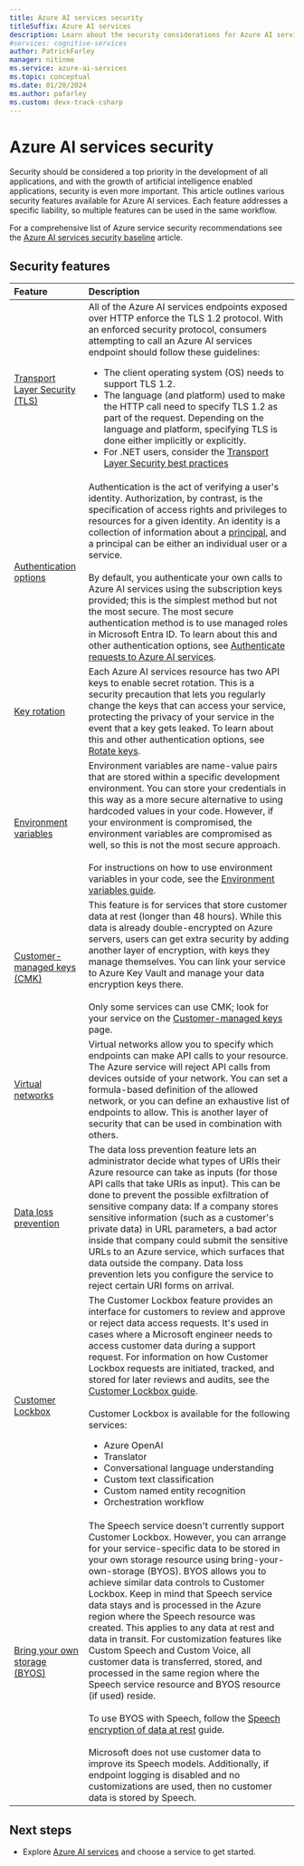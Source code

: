 ```yaml
---
title: Azure AI services security
titleSuffix: Azure AI services
description: Learn about the security considerations for Azure AI services usage.
#services: cognitive-services
author: PatrickFarley
manager: nitinme
ms.service: azure-ai-services
ms.topic: conceptual
ms.date: 01/20/2024
ms.author: pafarley
ms.custom: devx-track-csharp
---
```


# Azure AI services security

Security should be considered a top priority in the development of all applications, and with the growth of artificial intelligence enabled applications, security is even more important. This article outlines various security features available for Azure AI services. Each feature addresses a specific liability, so multiple features can be used in the same workflow.

For a comprehensive list of Azure service security recommendations see the [Azure AI services security baseline](/security/benchmark/azure/baselines/cognitive-services-security-baseline?toc=%2Fazure%2Fcognitive-services%2FTOC.json) article.

## Security features

|Feature | Description |
|:---|:---|
| [Transport Layer Security (TLS)](/dotnet/framework/network-programming/tls) | All of the Azure AI services endpoints exposed over HTTP enforce the TLS 1.2 protocol. With an enforced security protocol, consumers attempting to call an Azure AI services endpoint should follow these guidelines:<ul><li>The client operating system (OS) needs to support TLS 1.2.</li><li>The language (and platform) used to make the HTTP call need to specify TLS 1.2 as part of the request. Depending on the language and platform, specifying TLS is done either implicitly or explicitly.</li><li>For .NET users, consider the [Transport Layer Security best practices](/dotnet/framework/network-programming/tls)</li></ul> |
| [Authentication options](./authentication.md)| Authentication is the act of verifying a user's identity. Authorization, by contrast, is the specification of access rights and privileges to resources for a given identity. An identity is a collection of information about a <a href="https://en.wikipedia.org/wiki/Principal_(computer_security)" target="_blank">principal</a>, and a principal can be either an individual user or a service.</br></br>By default, you authenticate your own calls to Azure AI services using the subscription keys provided; this is the simplest method but not the most secure. The most secure authentication method is to use managed roles in Microsoft Entra ID. To learn about this and other authentication options, see [Authenticate requests to Azure AI services](./authentication.md). |
| [Key rotation](./authentication.md)| Each Azure AI services resource has two API keys to enable secret rotation. This is a security precaution that lets you regularly change the keys that can access your service, protecting the privacy of your service in the event that a key gets leaked. To learn about this and other authentication options, see [Rotate keys](./rotate-keys.md). |
| [Environment variables](cognitive-services-environment-variables.md) | Environment variables are name-value pairs that are stored within a specific development environment. You can store your credentials in this way as a more secure alternative to using hardcoded values in your code. However, if your environment is compromised, the environment variables are compromised as well, so this is not the most secure approach.</br></br> For instructions on how to use environment variables in your code, see the [Environment variables guide](cognitive-services-environment-variables.md). |
| [Customer-managed keys (CMK)](./encryption/cognitive-services-encryption-keys-portal.md) | This feature is for services that store customer data at rest (longer than 48 hours). While this data is already double-encrypted on Azure servers, users can get extra security by adding another layer of encryption, with keys they manage themselves. You can link your service to Azure Key Vault and manage your data encryption keys there. </br></br>Only some services can use CMK; look for your service on the [Customer-managed keys](./encryption/cognitive-services-encryption-keys-portal.md) page.|
| [Virtual networks](./cognitive-services-virtual-networks.md) | Virtual networks allow you to specify which endpoints can make API calls to your resource. The Azure service will reject API calls from devices outside of your network. You can set a formula-based definition of the allowed network, or you can define an exhaustive list of endpoints to allow. This is another layer of security that can be used in combination with others. |
| [Data loss prevention](./cognitive-services-data-loss-prevention.md) | The data loss prevention feature lets an administrator decide what types of URIs their Azure resource can take as inputs (for those API calls that take URIs as input). This can be done to prevent the possible exfiltration of sensitive company data: If a company stores sensitive information (such as a customer's private data) in URL parameters, a bad actor inside that company could submit the sensitive URLs to an Azure service, which surfaces that data outside the company. Data loss prevention lets you configure the service to reject certain URI forms on arrival.|
| [Customer Lockbox](../security/fundamentals/customer-lockbox-overview.md) |The Customer Lockbox feature provides an interface for customers to review and approve or reject data access requests. It's used in cases where a Microsoft engineer needs to access customer data during a support request. For information on how Customer Lockbox requests are initiated, tracked, and stored for later reviews and audits, see the [Customer Lockbox guide](../security/fundamentals/customer-lockbox-overview.md).</br></br>Customer Lockbox is available for the following services:<ul><li>Azure OpenAI</li><li>Translator</li><li>Conversational language understanding</li><li>Custom text classification</li><li>Custom named entity recognition</li><li>Orchestration workflow</li></ul>|
| [Bring your own storage (BYOS)](./speech-service/speech-encryption-of-data-at-rest.md)| The Speech service doesn't currently support Customer Lockbox. However, you can arrange for your service-specific data to be stored in your own storage resource using bring-your-own-storage (BYOS). BYOS allows you to achieve similar data controls to Customer Lockbox. Keep in mind that Speech service data stays and is processed in the Azure region where the Speech resource was created. This applies to any data at rest and data in transit. For customization features like Custom Speech and Custom Voice, all customer data is transferred, stored, and processed in the same region where the Speech service resource and BYOS resource (if used) reside. </br></br>To use BYOS with Speech, follow the [Speech encryption of data at rest](./speech-service/speech-encryption-of-data-at-rest.md) guide.</br></br> Microsoft does not use customer data to improve its Speech models. Additionally, if endpoint logging is disabled and no customizations are used, then no customer data is stored by Speech. |

## Next steps

* Explore [Azure AI services](./what-are-ai-services.md) and choose a service to get started.
